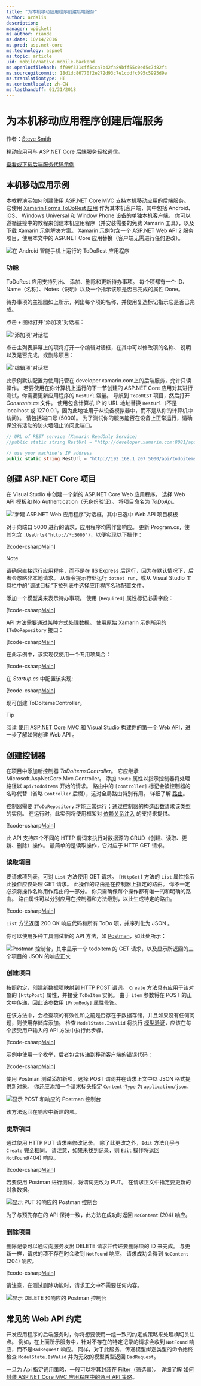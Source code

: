 ```yaml
---
title: "为本机移动应用程序创建后端服务"
author: ardalis
description: 
manager: wpickett
ms.author: riande
ms.date: 10/14/2016
ms.prod: asp.net-core
ms.technology: aspnet
ms.topic: article
uid: mobile/native-mobile-backend
ms.openlocfilehash: ff09f331cff5cca7b42fa89bff55c0ed5c7d82f4
ms.sourcegitcommit: 18d1dc86770f2e272d93c7e1cddfc095c5995d9e
ms.translationtype: HT
ms.contentlocale: zh-CN
ms.lasthandoff: 01/31/2018
---
```

# <a name="creating-backend-services-for-native-mobile-applications"></a>为本机移动应用程序创建后端服务

作者：[Steve Smith](https://ardalis.com/)

移动应用可与 ASP.NET Core 后端服务轻松通信。

[查看或下载后端服务代码示例](https://github.com/aspnet/Docs/tree/master/aspnetcore/mobile/native-mobile-backend/sample)

## <a name="the-sample-native-mobile-app"></a>本机移动应用示例

本教程演示如何创建使用 ASP.NET Core MVC 支持本机移动应用的后端服务。 它使用 [Xamarin Forms ToDoRest 应用](https://developer.xamarin.com/guides/xamarin-forms/web-services/consuming/rest/) 作为其本机客户端，其中包括 Android、 iOS、 Windows Universal 和 Window Phone 设备的单独本机客户端。 你可以遵循链接中的教程来创建本机应用程序（并安装需要的免费 Xamarin 工具），以及下载 Xamarin 示例解决方案。 Xamarin 示例包含一个 ASP.NET Web API 2 服务项目，使用本文中的 ASP.NET Core 应用替换（客户端无需进行任何更改）。

![在 Android 智能手机上运行的 ToDoRest 应用程序](native-mobile-backend/_static/todo-android.png)

### <a name="features"></a>功能

ToDoRest 应用支持列出、 添加、删除和更新待办事项。 每个项都有一个 ID、 Name（名称）、Notes（说明）以及一个指示该项是否已完成的属性 Done。

待办事项的主视图如上所示，列出每个项的名称，并使用复选标记指示它是否已完成。

点击 `+` 图标打开“添加项”对话框：

![“添加项”对话框](native-mobile-backend/_static/todo-android-new-item.png)

点击主列表屏幕上的项将打开一个编辑对话框，在其中可以修改项的名称、 说明以及是否完成，或删除项目：

![“编辑项”对话框](native-mobile-backend/_static/todo-android-edit-item.png)

此示例默认配置为使用托管在 developer.xamarin.com上的后端服务，允许只读操作。 若要使用在你计算机上运行的下一节创建的 ASP.NET Core 应用对其进行测试，你需要更新应用程序的 `RestUrl` 常量。 导航到 `ToDoREST` 项目，然后打开 *Constants.cs* 文件。 使用包含计算机 IP 的 URL 地址替换 `RestUrl`（不是 localhost 或 127.0.0.1，因为此地址用于从设备模拟器中，而不是从你的计算机中访问）。 请包括端口号 (5000)。 为了测试你的服务能否在设备上正常运行，请确保没有活动的防火墙阻止访问此端口。

```csharp
// URL of REST service (Xamarin ReadOnly Service)
//public static string RestUrl = "http://developer.xamarin.com:8081/api/todoitems{0}";

// use your machine's IP address
public static string RestUrl = "http://192.168.1.207:5000/api/todoitems/{0}";
```

## <a name="creating-the-aspnet-core-project"></a>创建 ASP.NET Core 项目

在 Visual Studio 中创建一个新的 ASP.NET Core Web 应用程序。 选择 Web API 模板和 No Authentication（无身份验证）。 将项目命名为 *ToDoApi*。

![“新建 ASP.NET Web 应用程序”对话框，其中已选中 Web API 项目模板](native-mobile-backend/_static/web-api-template.png)

对于向端口 5000 进行的请求，应用程序均需作出响应。 更新 Program.cs，使其包含 `.UseUrls("http://*:5000")`，以便实现以下操作：

[!code-csharp[Main](native-mobile-backend/sample/ToDoApi/src/ToDoApi/Program.cs?range=10-16&highlight=3)]

> [!NOTE]
> 请确保直接运行应用程序，而不是在 IIS Express 后运行，因为在默认情况下，后者会忽略非本地请求。 从命令提示符处运行 `dotnet run`，或从 Visual Studio 工具栏中的“调试目标”下拉列表中选择应用程序名称配置文件。

添加一个模型类来表示待办事项。 使用 `[Required]` 属性标记必需字段：

[!code-csharp[Main](native-mobile-backend/sample/ToDoApi/src/ToDoApi/Models/ToDoItem.cs)]

API 方法需要通过某种方式处理数据。 使用原始 Xamarin 示例所用的 `IToDoRepository` 接口：

[!code-csharp[Main](native-mobile-backend/sample/ToDoApi/src/ToDoApi/Interfaces/IToDoRepository.cs)]

在此示例中，该实现仅使用一个专用项集合：

[!code-csharp[Main](native-mobile-backend/sample/ToDoApi/src/ToDoApi/Services/ToDoRepository.cs)]

在 *Startup.cs* 中配置该实现:

[!code-csharp[Main](native-mobile-backend/sample/ToDoApi/src/ToDoApi/Startup.cs?highlight=6&range=29-35)]

现可创建 ToDoItemsController。

> [!TIP]
> 阅读 [使用 ASP.NET Core MVC 和 Visual Studio 构建你的第一个 Web API](../tutorials/first-web-api.md)，进一步了解如何创建 Web API 。

## <a name="creating-the-controller"></a>创建控制器

在项目中添加新控制器 *ToDoItemsController*。 它应继承 Microsoft.AspNetCore.Mvc.Controller。 添加 `Route` 属性以指示控制器将处理路径以 `api/todoitems` 开始的请求。 路由中的 `[controller]` 标记会被控制器的名称代替（省略 `Controller` 后缀），这对全局路由特别有用。 详细了解 [路由](../fundamentals/routing.md)。

控制器需要 `IToDoRepository` 才能正常运行；通过控制器的构造函数请求该类型的实例。 在运行时，此实例将使用框架对 [依赖关系注入](../fundamentals/dependency-injection.md) 的支持来提供。

[!code-csharp[Main](native-mobile-backend/sample/ToDoApi/src/ToDoApi/Controllers/ToDoItemsController.cs?range=1-17&highlight=9,14)]

此 API 支持四个不同的 HTTP 谓词来执行对数据源的 CRUD（创建、读取、更新、删除）操作。 最简单的是读取操作，它对应于 HTTP GET 请求。

### <a name="reading-items"></a>读取项目

要请求项列表，可对 `List` 方法使用 GET 请求。 `[HttpGet]` 方法的 `List` 属性指示此操作应仅处理 GET 请求。 此操作的路由是在控制器上指定的路由。 你不一定必须将操作名称用作路由的一部分。 你只需确保每个操作都有唯一的和明确的路由。 路由属性可以分别应用在控制器和方法级别，以此生成特定的路由。

[!code-csharp[Main](native-mobile-backend/sample/ToDoApi/src/ToDoApi/Controllers/ToDoItemsController.cs?range=19-23)]

`List` 方法返回 200 OK 响应代码和所有 ToDo 项，并序列化为 JSON 。

你可以使用多种工具测试新的 API 方法，如 [Postman](https://www.getpostman.com/docs/)，如此处所示：

![Postman 控制台，其中显示一个 todoitem 的 GET 请求，以及显示所返回的三个项目的 JSON 的响应正文](native-mobile-backend/_static/postman-get.png)

### <a name="creating-items"></a>创建项目

按照约定，创建新数据项映射到 HTTP POST 谓词。 `Create` 方法具有应用于该对象的 `[HttpPost]` 属性，并接受 `ToDoItem` 实例。 由于 `item` 参数将在 POST 的正文中传递，因此该参数用 `[FromBody]` 属性修饰。

在该方法中，会检查项的有效性和之前是否存在于数据存储，并且如果没有任何问题，则使用存储库添加。 检查 `ModelState.IsValid` 将执行 [模型验证](../mvc/models/validation.md)，应该在每个接受用户输入的 API 方法中执行此步骤。

[!code-csharp[Main](native-mobile-backend/sample/ToDoApi/src/ToDoApi/Controllers/ToDoItemsController.cs?range=25-46)]

示例中使用一个枚举，后者包含传递到移动客户端的错误代码：

[!code-csharp[Main](native-mobile-backend/sample/ToDoApi/src/ToDoApi/Controllers/ToDoItemsController.cs?range=91-99)]

使用 Postman 测试添加新项，选择 POST 谓词并在请求正文中以 JSON 格式提供新对象。 你还应添加一个请求标头指定 `Content-Type` 为 `application/json`。

![显示 POST 和响应的 Postman 控制台](native-mobile-backend/_static/postman-post.png)

该方法返回在响应中新建的项。

### <a name="updating-items"></a>更新项目

通过使用 HTTP PUT 请求来修改记录。 除了此更改之外，`Edit` 方法几乎与 `Create` 完全相同。 请注意，如果未找到记录，则 `Edit` 操作将返回 `NotFound`(404) 响应。

[!code-csharp[Main](native-mobile-backend/sample/ToDoApi/src/ToDoApi/Controllers/ToDoItemsController.cs?range=48-69)]

若要使用 Postman 进行测试，将谓词更改为 PUT。 在请求正文中指定要更新的对象数据。

![显示 PUT 和响应的 Postman 控制台](native-mobile-backend/_static/postman-put.png)

为了与预先存在的 API 保持一致，此方法在成功时返回 `NoContent` (204) 响应。

### <a name="deleting-items"></a>删除项目

删除记录可以通过向服务发出 DELETE 请求并传递要删除项的 ID 来完成。 与更新一样，请求的项不存在时会收到 `NotFound` 响应。 请求成功会得到 `NoContent` (204) 响应。

[!code-csharp[Main](native-mobile-backend/sample/ToDoApi/src/ToDoApi/Controllers/ToDoItemsController.cs?range=71-88)]

请注意，在测试删除功能时，请求正文中不需要任何内容。

![显示 DELETE 和响应的 Postman 控制台](native-mobile-backend/_static/postman-delete.png)

## <a name="common-web-api-conventions"></a>常见的 Web API 约定

开发应用程序的后端服务时，你将想要使用一组一致的约定或策略来处理横切关注点。 例如，在上面所示服务中，针对不存在的特定记录的请求会收到 `NotFound` 响应，而不是`BadRequest` 响应。 同样，对于此服务，传递模型绑定类型的命令始终检查 `ModelState.IsValid` 并为无效的模型类型返回 `BadRequest`。

一旦为 Api 指定通用策略，一般可以将其封装在 [Filter（筛选器）](../mvc/controllers/filters.md)。 详细了解 [如何封装 ASP.NET Core MVC 应用程序中的通用 API 策略](https://msdn.microsoft.com/magazine/mt767699.aspx)。
